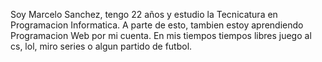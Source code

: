 Soy Marcelo Sanchez, tengo 22 años y estudio la Tecnicatura en Programacion Informatica.
A parte de esto, tambien estoy aprendiendo Programacion Web por mi cuenta.
En mis tiempos tiempos libres juego al cs, lol, miro series o algun partido de futbol.
